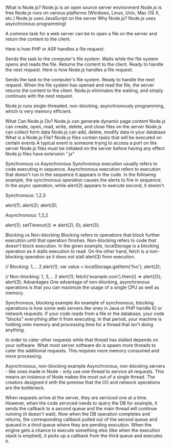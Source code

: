 What is Node.js?
Node.js is an open source server environment
Node.js is free
Node.js runs on various platforms (Windows, Linux, Unix, Mac OS X, etc.)
Node.js uses JavaScript on the server
Why Node.js?
Node.js uses asynchronous programming!

A common task for a web server can be to open a file on the server and return the content to the client.

Here is how PHP or ASP handles a file request:

Sends the task to the computer's file system.
Waits while the file system opens and reads the file.
Returns the content to the client.
Ready to handle the next request.
Here is how Node.js handles a file request:

Sends the task to the computer's file system.
Ready to handle the next request.
When the file system has opened and read the file, the server returns the content to the client.
Node.js eliminates the waiting, and simply continues with the next request.

Node.js runs single-threaded, non-blocking, asynchronously programming, which is very memory efficient.

What Can Node.js Do?
Node.js can generate dynamic page content
Node.js can create, open, read, write, delete, and close files on the server
Node.js can collect form data
Node.js can add, delete, modify data in your database
What is a Node.js File?
Node.js files contain tasks that will be executed on certain events
A typical event is someone trying to access a port on the server
Node.js files must be initiated on the server before having any effect
Node.js files have extension ".js"



Synchronous vs Asynchronous
Synchronous execution usually refers to code executing in sequence. Asynchronous execution refers to execution that doesn't run in the sequence it appears in the code. In the following example, the synchronous operation causes the alerts to fire in sequence. In the async operation, while alert(2) appears to execute second, it doesn't.

Synchronous: 1,2,3

alert(1);
alert(2);
alert(3);

Asynchronous: 1,3,2

alert(1);
setTimeout(() => alert(2), 0);
alert(3);

Blocking vs Non-blocking
Blocking refers to operations that block further execution until that operation finishes. Non-blocking refers to code that doesn't block execution. In the given example, localStorage is a blocking operation as it stalls execution to read. On the other hand, fetch is a non-blocking operation as it does not stall alert(3) from execution.

// Blocking: 1,... 2
alert(1);
var value = localStorage.getItem('foo');
alert(2);

// Non-blocking: 1, 3,... 2
alert(1);
fetch('example.com').then(() => alert(2));
alert(3);
Advantages
One advantage of non-blocking, asynchronous operations is that you can maximize the usage of a single CPU as well as memory.

Synchronous, blocking example
An example of synchronous, blocking operations is how some web servers like ones in Java or PHP handle IO or network requests. If your code reads from a file or the database, your code "blocks" everything after it from executing. In that period, your machine is holding onto memory and processing time for a thread that isn't doing anything.

In order to cater other requests while that thread has stalled depends on your software. What most server software do is spawn more threads to cater the additional requests. This requires more memory consumed and more processing.

Asynchronous, non-blocking example
Asynchronous, non-blocking servers - like ones made in Node - only use one thread to service all requests. This means an instance of Node makes the most out of a single thread. The creators designed it with the premise that the I/O and network operations are the bottleneck.

When requests arrive at the server, they are serviced one at a time. However, when the code serviced needs to query the DB for example, it sends the callback to a second queue and the main thread will continue running (it doesn't wait). Now when the DB operation completes and returns, the corresponding callback pulled out of the second queue and queued in a third queue where they are pending execution. When the engine gets a chance to execute something else (like when the execution stack is emptied), it picks up a callback from the third queue and executes it.